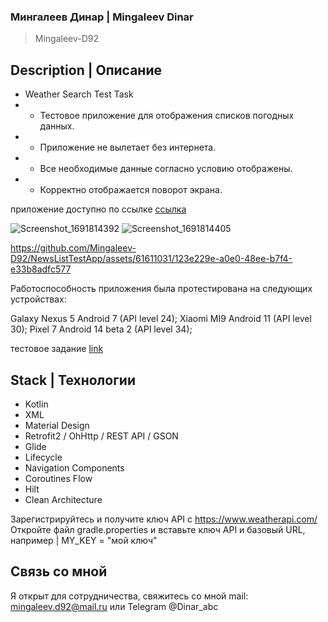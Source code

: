 ### Мингалеев Динар | Mingaleev Dinar
> Mingaleev-D92

## Description | Описание

+ Weather Search Test Task
+ + Тестовое приложение для отображения списков погодных данных.
+ + Приложение не вылетает без интернета.
+ + Все необходимые данные согласно условию отображены.
+ + Корректно отображается поворот экрана.

приложение доступно  по ссылке
[ссылка](https://drive.google.com/file/d/1Mi9dYESUfe8-DiHWBLl2L0wOs1eY7uDt/view?usp=sharing)

![Screenshot_1691814392](https://github.com/Mingaleev-D92/NewsListTestApp/assets/61611031/3442abd2-1245-4f66-babc-2439e9a991ff)
![Screenshot_1691814405](https://github.com/Mingaleev-D92/NewsListTestApp/assets/61611031/0359b62b-6a71-458f-809a-1c79a4e1e24a)

https://github.com/Mingaleev-D92/NewsListTestApp/assets/61611031/123e229e-a0e0-48ee-b7f4-e33b8adfc577

Работоспособность приложения была протестирована на следующих устройствах:

Galaxy Nexus 5 Android 7 (API level 24);
Xiaomi MI9 Android 11 (API level 30);
Pixel 7 Android 14 beta 2 (API level 34);

тестовое задание
[link](https://docs.google.com/document/d/1zm7OxCB-lMWnvmpAGkO1XmhgSQVDf7cZ/edit?usp=sharing&ouid=118039402844478749965&rtpof=true&sd=true)


## Stack | Технологии
+ Kotlin
+ XML
+ Material Design
+ Retrofit2 / OhHttp / REST API / GSON
+ Glide
+ Lifecycle
+ Navigation Components
+ Coroutines Flow
+ Hilt
+ Clean Architecture

Зарегистрируйтесь и получите ключ API с https://www.weatherapi.com/ Откройте файл gradle.properties и вставьте ключ API и базовый URL, например | MY_KEY = "мой ключ"

## Связь со мной

Я открыт для сотрудничества, свяжитесь со мной mail: mingaleev.d92@mail.ru или Telegram @Dinar_abc